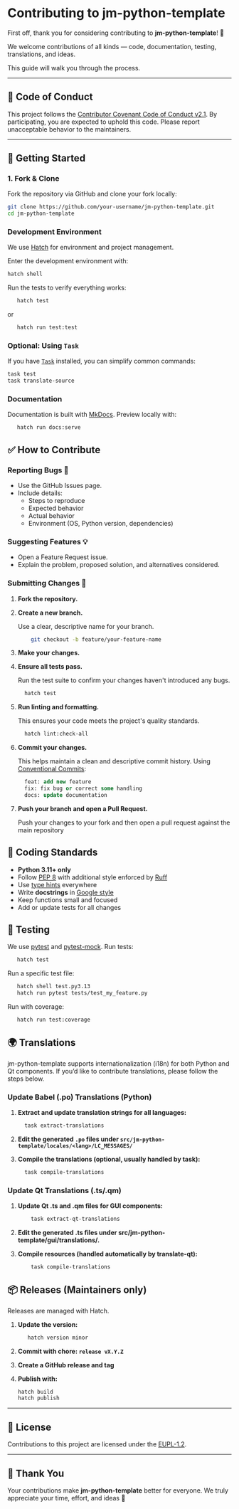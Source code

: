 # Contributing to jm-python-template

First off, thank you for considering contributing to **jm-python-template**! 🎉

We welcome contributions of all kinds — code,
documentation, testing, translations, and ideas.

This guide will walk you through the process.

---

## 📜 Code of Conduct

This project follows the
[Contributor Covenant Code of Conduct v2.1](https://www.contributor-covenant.org/version/2/1/code_of_conduct/).
By participating, you are expected to uphold this code. Please report
unacceptable behavior to the maintainers.

---

## 🚀 Getting Started

### 1. Fork & Clone

Fork the repository via GitHub and clone your fork locally:

```bash
git clone https://github.com/your-username/jm-python-template.git
cd jm-python-template
```

### Development Environment

We use [Hatch](https://hatch.pypa.io/latest/) for environment and project management.

Enter the development environment with:

```bash
hatch shell
```

Run the tests to verify everything works:

```bash
   hatch test
```

or

```bash
   hatch run test:test
```

### Optional: Using `Task`

If you have [`Task`](https://taskfile.dev) installed, you can simplify common commands:

```bash
task test
task translate-source
```

### Documentation

Documentation is built with [MkDocs](https://www.mkdocs.org/).
Preview locally with:

```bash
   hatch run docs:serve
```

## ✅ How to Contribute

### Reporting Bugs 🐛

- Use the GitHub Issues page.
- Include details:
    - Steps to reproduce
    - Expected behavior
    - Actual behavior
    - Environment (OS, Python version, dependencies)

### Suggesting Features 💡

- Open a Feature Request issue.
- Explain the problem, proposed solution, and alternatives considered.

### Submitting Changes 📝

1. **Fork the repository.**

2. **Create a new branch.**

   Use a clear, descriptive name for your branch.

   ```bash
       git checkout -b feature/your-feature-name
   ```

3. **Make your changes.**

4. **Ensure all tests pass.**

   Run the test suite to confirm your changes haven't introduced any bugs.

   ```bash
     hatch test
   ```

5. **Run linting and formatting.**

   This ensures your code meets the project's quality standards.

   ```bash
     hatch lint:check-all
   ```

6. **Commit your changes.**

   This helps maintain a clean and descriptive commit history.
   Using [Conventional Commits](https://www.conventionalcommits.org/en/v1.0.0/):

   ```sql
     feat: add new feature
     fix: fix bug or correct some handling
     docs: update documentation
   ```

7. **Push your branch and open a Pull Request.**

   Push your changes to your fork and then open a pull request against the main repository

## 📖 Coding Standards

- **Python 3.11+ only**
- Follow [PEP 8](https://peps.python.org/pep-0008/) with additional
  style enforced by [Ruff](https://docs.astral.sh/ruff/)
- Use [type hints](https://docs.python.org/3/library/typing.html) everywhere
- Write **docstrings** in [Google style](https://google.github.io/styleguide/pyguide.html#38-comments-and-docstrings)
- Keep functions small and focused
- Add or update tests for all changes

## 🧪 Testing

We use [pytest](https://docs.pytest.org/en/latest/) and [pytest-mock](https://pypi.org/project/pytest-mock/).
Run tests:

```bash
   hatch test
```

Run a specific test file:

```bash
   hatch shell test.py3.13
   hatch run pytest tests/test_my_feature.py
```

Run with coverage:

```bash
   hatch run test:coverage
```

## 🌍 Translations

jm-python-template supports internationalization (i18n) for both Python and Qt components.
If you’d like to contribute translations, please follow the steps below.

### Update Babel (.po) Translations (Python)

1. **Extract and update translation strings for all languages:**

   ```bash
     task extract-translations
   ```

2. **Edit the generated `.po` files under `src/jm-python-template/locales/<lang>/LC_MESSAGES/`**

3. **Compile the translations (optional, usually handled by task):**

   ```bash
     task compile-translations
   ```

### Update Qt Translations (.ts/.qm)

1. **Update Qt .ts and .qm files for GUI components:**

   ```bash
       task extract-qt-translations
   ```

2. **Edit the generated .ts files under src/jm-python-template/gui/translations/.**

3. **Compile resources (handled automatically by translate-qt):**

   ```bash
       task compile-translations
   ```

## 📦 Releases (Maintainers only)

Releases are managed with Hatch.

1. **Update the version:**

   ```bash
      hatch version minor
   ```

2. **Commit with chore: `release vX.Y.Z`**

3. **Create a GitHub release and tag**

4. **Publish with:**

   ```bash
   hatch build
   hatch publish
   ```

---

## 📄 License

Contributions to this project are licensed under the [EUPL-1.2](https://joinup.ec.europa.eu/collection/eupl/eupl-text-eupl-12).

---

## 🙏 Thank You

Your contributions make **jm-python-template** better for everyone.
We truly appreciate your time, effort, and ideas 💙
